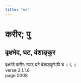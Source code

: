 ```yaml
---
title: "घट"
---
```


# करीर; पु
## वृक्षभेद, घट, वंशाङ्कुर
वृक्षभेदे करीरः स्याद् घटे वंशाङ्कुरेऽपि च ॥ ६ ॥<br />verse 2.1.1.6<br />page 0008

